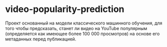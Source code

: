 # video-popularity-prediction
Проект основанный на модели классического машинного обучения, для того чтобы предсказать, станет ли видео на YouTube популярным (определяется как имеющее более 100 000 просмотров) на основе его метаданных перед публикацией.
